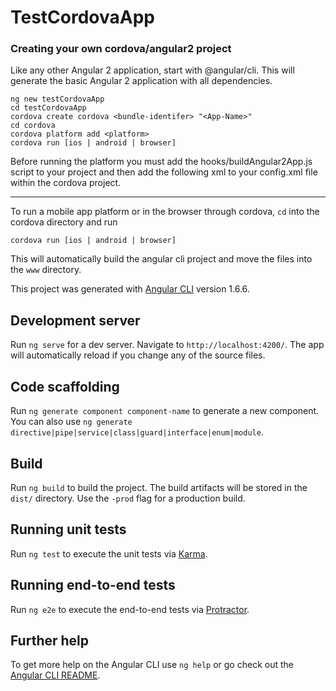 # TestCordovaApp

### Creating your own cordova/angular2 project

Like any other Angular 2 application, start with @angular/cli.  This will generate the basic Angular 2 application with all dependencies.

```
ng new testCordovaApp
cd testCordovaApp
cordova create cordova <bundle-identifer> "<App-Name>"
cd cordova
cordova platform add <platform>
cordova run [ios | android | browser]
```

Before running the platform you must add the hooks/buildAngular2App.js script to your project and then add the following xml to your config.xml file within the cordova project.

<hook src="./hooks/buildAngular2App.js" type="before_prepare" />

---

To run a mobile app platform or in the browser through cordova, ```cd``` into the cordova directory and run

```
cordova run [ios | android | browser]
```

This will automatically build the angular cli project and move the files into the ```www``` directory.


This project was generated with [Angular CLI](https://github.com/angular/angular-cli) version 1.6.6.

## Development server

Run `ng serve` for a dev server. Navigate to `http://localhost:4200/`. The app will automatically reload if you change any of the source files.

## Code scaffolding

Run `ng generate component component-name` to generate a new component. You can also use `ng generate directive|pipe|service|class|guard|interface|enum|module`.

## Build

Run `ng build` to build the project. The build artifacts will be stored in the `dist/` directory. Use the `-prod` flag for a production build.

## Running unit tests

Run `ng test` to execute the unit tests via [Karma](https://karma-runner.github.io).

## Running end-to-end tests

Run `ng e2e` to execute the end-to-end tests via [Protractor](http://www.protractortest.org/).

## Further help

To get more help on the Angular CLI use `ng help` or go check out the [Angular CLI README](https://github.com/angular/angular-cli/blob/master/README.md).
